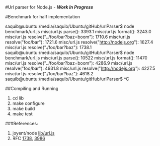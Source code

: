 #Url parser for Node.js - ***Work In Progress***

#Benchmark for half implementation

saquib@ubuntu:/media/saquib/Ubuntu/gitHub/urlParser$ node benchmark/url.js 
misc/url.js parse(): 3393.1
misc/url.js format(): 3243.0
misc/url.js resolve("../foo/bar?baz=boom"): 1710.6
misc/url.js resolve("foo/bar"): 1721.6
misc/url.js resolve("http://nodejs.org"): 1627.4
misc/url.js resolve("./foo/bar?baz"): 1738.1
saquib@ubuntu:/media/saquib/Ubuntu/gitHub/urlParser$ node benchmark/url.js 
misc/url.js parse(): 10522
misc/url.js format(): 11470
misc/url.js resolve("../foo/bar?baz=boom"): 4286.9
misc/url.js resolve("foo/bar"): 4931.8
misc/url.js resolve("http://nodejs.org"): 4227.5
misc/url.js resolve("./foo/bar?baz"): 4618.2
saquib@ubuntu:/media/saquib/Ubuntu/gitHub/urlParser$ ^C

##Compiling and Running
1. cd lib
2. make configure
3. make build
4. make test

###References:
1. joyent/node [lib/url.js](https://github.com/joyent/node/blob/master/lib/url.js)
2. RFC [1738](https://tools.ietf.org/html/rfc1738), [3986](https://tools.ietf.org/html/rfc3986)
